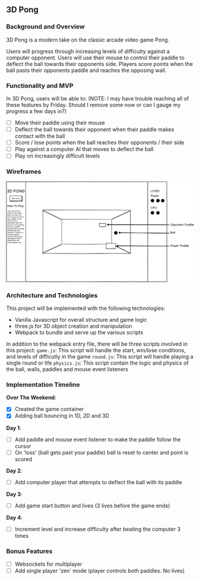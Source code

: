 ## 3D Pong

### Background and Overview
3D Pong is a modern take on the classic arcade video game Pong.

Users will progress through increasing levels of difficulty against a computer opponent. Users will use their mouse to control their paddle to deflect the ball towards their opponents side. Players score points when the ball pasts their opponents paddle and reaches the opposing wall. 

### Functionality and MVP
In 3D Pong, users will be able to:
(NOTE: I may have trouble reaching all of these features by Friday. Should I remove some now or can I gauge my progress a few days in?)

- [ ] Move their paddle using their mouse
- [ ] Deflect the ball towards their opponent when their paddle makes contact with the ball
- [ ] Score / lose points when the ball reaches their opponents / their side
- [ ] Play against a computer AI that moves to deflect the ball
- [ ] Play on increasingly difficult levels

### Wireframes
![3D Pong Wireframe](./3dpong.png)

### Architecture and Technologies
This project will be implemented with the following technologies:
- Vanilla Javascript for overall structure and game logic
- three.js for 3D object creation and manipulation
- Webpack to bundle and serve up the various scripts

In addition to the webpack entry file, there will be three scripts involved in this project:
`game.js`: This script will handle the start, win/lose conditions, and levels of difficutly in the game
`round.js`: This script will handle playing a single round or life
`physics.js`: This script contain the logic and physics of the ball, walls, paddles and mouse event listeners


### Implementation Timeline
**Over The Weekend**:
- [x] Created the game container
- [x] Adding ball bouncing in 1D, 2D and 3D

**Day 1**:
- [ ] Add paddle and mouse event listener to make the paddle follow the cursor
- [ ] On 'loss' (ball gets past your paddle) ball is reset to center and point is scored

**Day 2**:
- [ ] Add computer player that attempts to deflect the ball with its paddle

**Day 3**:
- [ ] Add game start button and lives (3 lives before the game ends)

**Day 4**:
- [ ] Increment level and increase difficulty after beating the computer 3 times

### Bonus Features
- [ ] Websockets for multiplayer
- [ ] Add single player 'zen' mode (player controls both paddles. No lives)